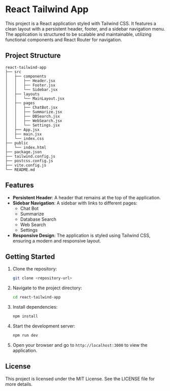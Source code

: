# React Tailwind App

This project is a React application styled with Tailwind CSS. It features a clean layout with a persistent header, footer, and a sidebar navigation menu. The application is structured to be scalable and maintainable, utilizing functional components and React Router for navigation.

## Project Structure

```
react-tailwind-app
├── src
│   ├── components
│   │   ├── Header.jsx
│   │   ├── Footer.jsx
│   │   └── Sidebar.jsx
│   ├── layouts
│   │   └── MainLayout.jsx
│   ├── pages
│   │   ├── ChatBot.jsx
│   │   ├── Summarize.jsx
│   │   ├── DBSearch.jsx
│   │   ├── WebSearch.jsx
│   │   └── Settings.jsx
│   ├── App.jsx
│   ├── main.jsx
│   └── index.css
├── public
│   └── index.html
├── package.json
├── tailwind.config.js
├── postcss.config.js
├── vite.config.js
└── README.md
```

## Features

- **Persistent Header**: A header that remains at the top of the application.
- **Sidebar Navigation**: A sidebar with links to different pages:
  - Chat Bot
  - Summarize
  - Database Search
  - Web Search
  - Settings
- **Responsive Design**: The application is styled using Tailwind CSS, ensuring a modern and responsive layout.

## Getting Started

1. Clone the repository:
   ```bash
   git clone <repository-url>
   ```

2. Navigate to the project directory:
   ```bash
   cd react-tailwind-app
   ```

3. Install dependencies:
   ```bash
   npm install
   ```

4. Start the development server:
   ```bash
   npm run dev
   ```

5. Open your browser and go to `http://localhost:3000` to view the application.

## License

This project is licensed under the MIT License. See the LICENSE file for more details.